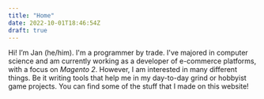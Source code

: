 ```yaml
---
title: "Home"
date: 2022-10-01T18:46:54Z
draft: true
---
```


Hi! I’m Jan (he/him). I'm a programmer by trade. I've majored in computer
science and am currently working as a developer of e-commerce platforms, with a
focus on _Magento 2_. However, I am interested in many different things. Be it writing tools
that help me in my day-to-day grind or hobbyist game projects.
You can find some of the stuff that I made on this website!
